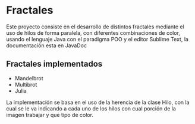 <h1>Fractales</h1>
Este proyecto consiste en el desarrollo de distintos fractales mediante el uso de hilos de forma paralela, con diferentes combinaciones de color, usando el lenguaje Java con el paradigma POO y el editor Sublime Text, la documentación esta en JavaDoc

<h2>Fractales implementados</h2>
<ul>
    <li> Mandelbrot 
    <li> Multibrot
    <li> Julia
</ul>

La implementación se basa en el uso de la herencia de la clase Hilo, con la cual se le va indicando a cada uno de los hilos con cual porción de la imagen trabajar y que tipo de color.